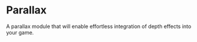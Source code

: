 # Parallax
A parallax module that will enable effortless integration of depth effects into your game.
